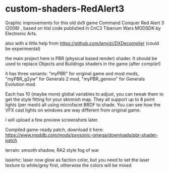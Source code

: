 # custom-shaders-RedAlert3
Graphic improvements for this old dx9 game Command Conquer Red Alert 3 (2008) , based on hlsl code published in CnC3 Tiberium Wars MODSDK by Electronic Arts.

also with a little help from https://github.com/lanyizi/DXDecompiler (could be experimental)

the main project here is PBR (physical based render) shader. It should be used to replace Objects and Buildings shaders in the game (after compile!)

it has three variants: "myPBR" for original game and most mods, "myPBR_g2yw" for Generals 2 mod, "myPBR_genevo" for Generals Evolution mod.

Each has 10 (maybe more) global variables to adjust, you can tweak them to get the style fitting for your skirmish map. 
They all support up to 8 point lights (per mesh) all using microfacet BRDF to shade. You can see how the VFX cast lights on windows are way different from original game.

I will upload a few preview screenshots later.

Compiled game-ready patch, download it here: https://www.moddb.com/mods/psysonic-omega/downloads/pbr-shader-patch

terrain:  smooth shadow, RA2 style fog of war

laserhc:  laser now glow as faction color, but you need to set the laser texture to white/grey first, otherwise the colors will be mixed
